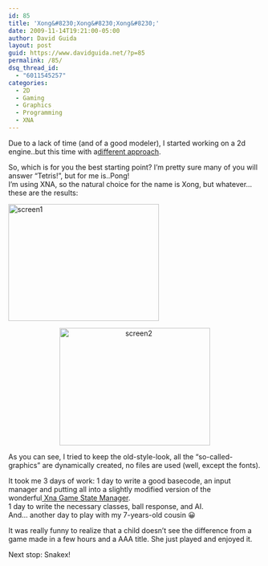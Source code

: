 ```yaml
---
id: 85
title: 'Xong&#8230;Xong&#8230;Xong&#8230;'
date: 2009-11-14T19:21:00-05:00
author: David Guida
layout: post
guid: https://www.davidguida.net/?p=85
permalink: /85/
dsq_thread_id:
  - "6011545257"
categories:
  - 2D
  - Gaming
  - Graphics
  - Programming
  - XNA
---
```

Due to a lack of time (and of a good modeler), I started working on a 2d engine..but this time with a<a href="http://scientificninja.com/advice/write-games-not-engines" target="_blank" rel="noopener noreferrer">different approach</a>.

So, which is for you the best starting point? I&#8217;m pretty sure many of you will answer &#8220;Tetris!&#8221;, but for me is..Pong!  
I&#8217;m using XNA, so the natural choice for the name is Xong, but whatever&#8230;these are the results:

<img loading="lazy" class="size-medium wp-image-394 aligncenter" src="/assets/uploads/2009/11/screen1-300x233.jpg?resize=300%2C233" alt="screen1" width="300" height="233" srcset="/assets/uploads/2009/11/screen1.jpg?resize=300%2C233&ssl=1 300w, /assets/uploads/2009/11/screen1.jpg?w=723&ssl=1 723w" sizes="(max-width: 300px) 100vw, 300px" data-recalc-dims="1" /> 

<p style="text-align: center;">
  <a href="/assets/uploads/2009/11/screen2.jpg"><img loading="lazy" class="size-medium wp-image-393 aligncenter" src="/assets/uploads/2009/11/screen2-300x234.jpg?resize=300%2C234" alt="screen2" width="300" height="234" srcset="/assets/uploads/2009/11/screen2.jpg?resize=300%2C234&ssl=1 300w, /assets/uploads/2009/11/screen2.jpg?w=722&ssl=1 722w" sizes="(max-width: 300px) 100vw, 300px" data-recalc-dims="1" /></a>
</p>

As you can see, I tried to keep the old-style-look, all the &#8220;so-called-graphics&#8221; are dynamically created, no files are used (well, except the fonts).

It took me 3 days of work: 1 day to write a good basecode, an input manager and putting all into a slightly modified version of the wonderful[&nbsp;Xna Game State Manager](http://creators.xna.com/it-IT/samples/gamestatemanagement).  
1 day to write the necessary classes, ball response, and AI.  
And&#8230; another day to play with my 7-years-old cousin 😀

It was really funny to realize that a child doesn&#8217;t see the difference from a game made in a few hours and a AAA title. She just played and enjoyed it.

Next stop: Snakex!

<div class="post-details-footer-widgets">
</div>